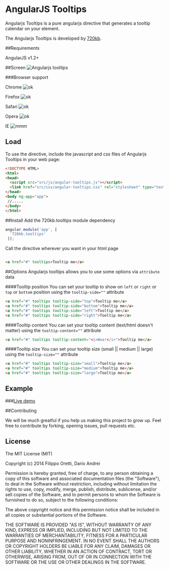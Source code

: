 AngularJS Tooltips
==================


Angularjs Tooltips is a pure angularjs directive that generates a tooltip calendar on your element.


The Angularjs Tooltips is developed by [720kb](http://720kb.net).

##Requirements


AngularJS v1.2+

##Screen
![Angularjs tooltips](http://i.imgur.com/44ut0ET.png)

###Browser support


Chrome  ![ok](http://i.imgur.com/CK8qxk1.png)

Firefox ![ok](http://i.imgur.com/CK8qxk1.png)

Safari ![ok](http://i.imgur.com/CK8qxk1.png)

Opera ![ok](http://i.imgur.com/CK8qxk1.png)

IE    ![mmm](http://i.imgur.com/iAIwqCL.png)


## Load

To use the directive, include the javascript and css files of Angularjs Tooltips in your web page:

```html
<!DOCTYPE HTML>
<html>
<head>
  <script src="src/js/angular-tooltips.js"></script>
  <link href="src/css/angular-tooltips.css" rel="stylesheet" type="text/css" />
</head>
<body ng-app="app">
 //.....
</body>
</html>
```

##Install
Add the 720kb.tooltips module dependency

```js
angular.module('app', [
  '720kb.tooltips'
 ]);
```


Call the directive wherever you want in your html page

```html

<a href="#" tooltips>Tooltip me</a>

```
##Options
Angularjs tooltips allows you to use some options via `attribute`  data

####Tooltip position
You can set your tooltip to show on `left` or `right` or `top` or `bottom` position
using the `tooltip-side=""` attribute
```html
<a href="#" tooltips tooltip-side="top">Tooltip me</a>
<a href="#" tooltips tooltip-side="bottom">Tooltip me</a>
<a href="#" tooltips tooltip-side="left">Tooltip me</a>
<a href="#" tooltips tooltip-side="right">Tooltip me</a>
```
####Tooltip content
You can set your tooltip content (text/html doesn't matter)
using the `tooltip-content=""` attribute

```html
<a href="#" tooltips tooltip-content="<i>Woa!</i>">Tooltip me</a>
```

####Tooltip size
You can set your tooltip size (small || medium || large)
using the `tooltip-size=""` attribute

```html
<a href="#" tooltips tooltip-size="small">Tooltip me</a>
<a href="#" tooltips tooltip-size="medium">Tooltip me</a>
<a href="#" tooltips tooltip-size="large">Tooltip me</a>
```

## Example

###[Live demo](https://720kb.github.io/angularjs-tooltips)


##Contributing

We will be much greatful if you help us making this project to grow up. 
Feel free to contribute by forking, opening issues, pull requests etc.

## License

The MIT License (MIT)

Copyright (c) 2014 Filippo Oretti, Dario Andrei

Permission is hereby granted, free of charge, to any person obtaining a copy of this software and associated documentation files (the "Software"), to deal in the Software without restriction, including without limitation the rights to use, copy, modify, merge, publish, distribute, sublicense, and/or sell copies of the Software, and to permit persons to whom the Software is furnished to do so, subject to the following conditions:

The above copyright notice and this permission notice shall be included in all copies or substantial portions of the Software.

THE SOFTWARE IS PROVIDED "AS IS", WITHOUT WARRANTY OF ANY KIND, EXPRESS OR IMPLIED, INCLUDING BUT NOT LIMITED TO THE WARRANTIES OF MERCHANTABILITY, FITNESS FOR A PARTICULAR PURPOSE AND NONINFRINGEMENT. IN NO EVENT SHALL THE AUTHORS OR COPYRIGHT HOLDERS BE LIABLE FOR ANY CLAIM, DAMAGES OR OTHER LIABILITY, WHETHER IN AN ACTION OF CONTRACT, TORT OR OTHERWISE, ARISING FROM, OUT OF OR IN CONNECTION WITH THE SOFTWARE OR THE USE OR OTHER DEALINGS IN THE SOFTWARE.